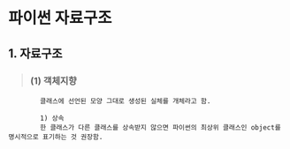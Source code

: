 # 파이썬 자료구조 

## 1. 자료구조
>   ### (1) 객체지향
            클래스에 선언된 모양 그대로 생성된 실체를 개체라고 함.

            1) 상속
            한 클래스가 다른 클래스를 상속받지 않으면 파이썬의 최상위 클래스인 object를 명시적으로 표기하는 것 권장함.